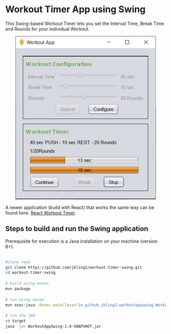 # Workout Timer App using Swing

This Swing-based Workout Timer lets you set the Interval Time, Break Time and Rounds for your individual Workout. 

<p align="center">
  <img src="WorkoutTimerSwing_demo.PNG" alt="Screencast"/>
</p>

A newer application (build with React) that works the same way can be found here: [React Workout Timer](https://jkling2.github.io/workout-timer/ "React Workout Timer").

## Steps to build and run the Swing application
Prerequisite for execution is a Java installation on your machine (version 8+). 

```bash

#clone repo
git clone https://github.com/jkling2/workout-timer-swing.git
cd workout-timer-swing

# build using maven
mvn package

# run using maven
mvn exec:java -Dexec.mainClass="io.github.jkling2.workoutappswing.WorkoutAppGUI"

# run the JAR
cd target
java -jar WorkoutAppSwing-1.0-SNAPSHOT.jar

```
